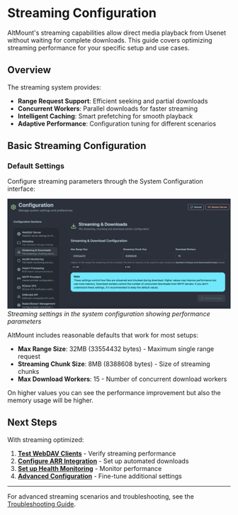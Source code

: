 # Streaming Configuration

AltMount's streaming capabilities allow direct media playback from Usenet without waiting for complete downloads. This guide covers optimizing streaming performance for your specific setup and use cases.

## Overview

The streaming system provides:

- **Range Request Support**: Efficient seeking and partial downloads
- **Concurrent Workers**: Parallel downloads for faster streaming
- **Intelligent Caching**: Smart prefetching for smooth playback
- **Adaptive Performance**: Configuration tuning for different scenarios

## Basic Streaming Configuration

### Default Settings

Configure streaming parameters through the System Configuration interface:

![Streaming Configuration](../../static/img/streaming_config.png)
_Streaming settings in the system configuration showing performance parameters_

AltMount includes reasonable defaults that work for most setups:

- **Max Range Size**: 32MB (33554432 bytes) - Maximum single range request
- **Streaming Chunk Size**: 8MB (8388608 bytes) - Size of streaming chunks
- **Max Download Workers**: 15 - Number of concurrent download workers

On higher values you can see the performance improvement but also the memory usage will be higher.

## Next Steps

With streaming optimized:

1. **[Test WebDAV Clients](../usage/webdav-clients.md)** - Verify streaming performance
2. **[Configure ARR Integration](integration.md)** - Set up automated downloads
3. **[Set up Health Monitoring](../usage/health-monitoring.md)** - Monitor performance
4. **[Advanced Configuration](advanced.md)** - Fine-tune additional settings

---

For advanced streaming scenarios and troubleshooting, see the [Troubleshooting Guide](../troubleshooting/performance.md).
